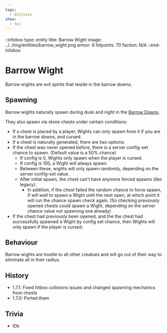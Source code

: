 ```yaml
---
tags:
  - Entities
show:
  - toc
---
```


####

::infobox
type: entity
title: Barrow Wight
image: ../../img/entities/barrow_wight.png
armor: 6
hitpoints: 70
faction: N/A
::end-infobox

# Barrow Wight

Barrow wights are evil spirits that reside in the barrow downs.

## Spawning

Barrow wights naturally spawn during dusk and night in the [Barrow Downs](/Extended-Wiki/wiki/barrow_downs).

They also spawn via stone chests under certain conditions:

*  If a chest is placed by a player, Wights can only spawn from it if you are in the barrow downs, and cursed.
*  If a chest is naturally generated, there are two options:
  *  If the chest was never opened before, there is a server config-set chance to spawn. (Default value is a 50% chance)
     *  If config is 0, Wights only spawn when the player is cursed.
     *  If config is 100, a Wight will always spawn.
     *  Between these, wights will only spawn randomly, depending on the server config-set value.
     *  After initial spawn, the chest can't have anymore forced spawns (like legacy).
        * In addition, if the chest failed the random chance to force spawn, if will wait to spawn a Wight until the next open, at which point it will run the chance spawn check again. (So checking previously opened chests could spawn a Wight, depending on the server chance value not spawning one already)
  *  If the chest had previously been opened, and the the chest had successfully spawned a Wight by config set chance, then Wights will only spawn if the player is cursed.

## Behaviour

Barrow wights are hostile to all other creatues and will go out of their way to eliminate all in their radius.

## History

- 1.7.1: Fixed hitbox collisions issues and changed spawning mechanics from chests
- 1.7.0: Ported them

## Trivia

- IDk
